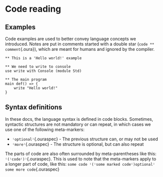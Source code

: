 # Code reading

## Examples
Code examples are used to better convey language concepts we introduced. Notes are put in comments started with a double star (`code ** comment`{.oura}), which are meant for humans and ignored by the compiler.

```{.oura caption="A Hello world example"}
** This is a 'Hello world!' example

** We need to write to console
use write with Console (module Std)

** The main program
main def() => {
    write "Hello world!"
}
```

## Syntax definitions
In these docs, the language syntax is defined in code blocks. 
Sometimes, syntactic structures are not mandatory or can repeat, in which cases we use one of the following meta-markers:

- `⁽optional⁾`{.ouraspec} - The previous structure can, or may not be used
- `⁽more⁾`{.ouraspec} - The structure is optional, but can also repeat

The parts of code are also often surrounded by meta-parentheses like this: `⁽(⁾code⁽)⁾`{.ouraspec}. This is used to note that the meta-markers apply to a longer part of code, like this: `some code ⁽(⁾some marked code⁽)optional⁾ some more code`{.ouraspec}